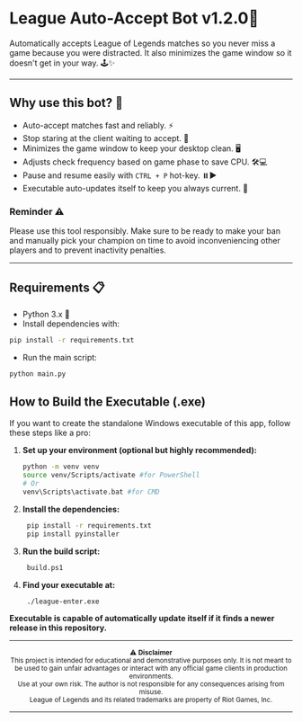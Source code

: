 # League Auto-Accept Bot **v1.2.0**📎

Automatically accepts League of Legends matches so you never miss a game because you were distracted. It also minimizes the game window so it doesn't get in your way. 🕹️✨

---

## Why use this bot? 🚀

- Auto-accept matches fast and reliably. ⚡
- Stop staring at the client waiting to accept. 👀
- Minimizes the game window to keep your desktop clean. 🖥️
- Adjusts check frequency based on game phase to save CPU. 🛠️💻
- Pause and resume easily with  `CTRL + P` hot-key. ⏸️▶️
- Executable auto-updates itself to keep you always current. 🔄

###  Reminder ⚠️
Please use this tool responsibly. Make sure to be ready to make your ban and manually pick your champion on time to avoid inconveniencing other players and to prevent inactivity penalties.

---

## Requirements 📋

- Python 3.x 🐍
- Install dependencies with:

```bash
pip install -r requirements.txt
```
- Run the main script:

```bash
python main.py
```

## How to Build the Executable (.exe)

If you want to create the standalone Windows executable of this app, follow these steps like a pro:

1. **Set up your environment (optional but highly recommended):**

   ```bash
   python -m venv venv
   source venv/Scripts/activate #for PowerShell
   # Or
   venv\Scripts\activate.bat #for CMD
   ```
2. **Install the dependencies:**
   ```bash
    pip install -r requirements.txt
    pip install pyinstaller
    ```
3. **Run the build script:**
   ```bash
    build.ps1
    ```
4. **Find your executable at:**
   ```bash
    ./league-enter.exe
    ```
**Executable is capable of automatically update itself if it finds a newer release in this repository.**

---
<p align="center">
  <sub>⚠️ <strong>Disclaimer</strong><br>
  This project is intended for educational and demonstrative purposes only. It is not meant to be used to gain unfair advantages or interact with any official game clients in production environments.<br>
  Use at your own risk. The author is not responsible for any consequences arising from misuse.<br>
  League of Legends and its related trademarks are property of Riot Games, Inc.</sub>
</p>

---